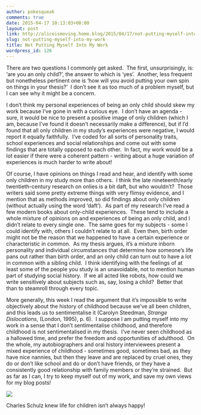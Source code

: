 ```yaml
---
author: pokesqueak
comments: true
date: 2015-04-17 10:13:03+00:00
layout: post
link: http://aliceismoving.home.blog/2015/04/17/not-putting-myself-into-my-work/
slug: not-putting-myself-into-my-work
title: Not Putting Myself Into My Work
wordpress_id: 126
---
```


There are two questions I commonly get asked.  The first, unsurprisingly, is: ‘are you an only child?’, the answer to which is ‘yes’.  Another, less frequent but nonetheless pertinent one is ‘how will you avoid putting your own spin on things in your thesis?’  I don’t see it as too much of a problem myself, but I can see why it might be a concern.

I don’t think my personal experiences of being an only child should skew my work because I’ve gone in with a curious eye.  I don’t have an agenda - sure, it would be nice to present a positive image of only children (which I am, because I’ve found it doesn’t necessarily make a difference), but if I’d found that all only children in my study’s experiences were negative, I would report it equally faithfully.  I’ve coded for all sorts of personality traits, school experiences and social relationships and come out with some findings that are totally opposed to each other.  In fact, my work would be a lot easier if there were a coherent pattern - writing about a huge variation of experiences is much harder to write about!

Of course, I have opinions on things I read and hear, and identify with some only children in my study more than others.  I think the late nineteenth/early twentieth-century research on onlies is a bit daft, but who wouldn’t?  Those writers said some pretty extreme things with very flimsy evidence, and I mention that as methods improved, so did findings about only children (without actually using the word ‘daft’).  As part of my research I’ve read a few modern books about only-child experiences.  These tend to include a whole mixture of opinions on and experiences of being an only child, and I didn’t relate to every single one.  The same goes for my subjects - some I could identify with, others I couldn’t relate to at all.  Even then, birth order might not be the reason that we happened to have a certain experience or characteristic in common.  As my thesis argues, it’s a mixture inborn personality and individual circumstances that determine how someone’s life pans out rather than birth order, and an only child can turn out to have a lot in common with a sibling child.  I think identifying with the feelings of at least some of the people you study is an unavoidable, not to mention human part of studying social history.  If we all acted like robots, how could we write sensitively about subjects such as, say, losing a child?  Better that than to steamroll through every topic.

More generally, this week I read the argument that it’s impossible to write objectively about the history of childhood because we’ve all been children, and this leads us to sentimentalise it (Carolyn Steedman, _Strange Dislocations_, (London, 1995), p. 6).  I suppose I am putting myself into my work in a sense that I don’t sentimentalise childhood, and therefore childhood is not sentimentalised in my thesis.  I’ve never seen childhood as a hallowed time, and prefer the freedom and opportunities of adulthood.  On the whole, my autobiographers and oral history interviewees present a mixed experience of childhood - sometimes good, sometimes bad, as they have nice nannies, but then they leave and are replaced by cruel ones, they do or don’t like school and do or don’t have friends, or they have a consistently good relationship with family members or they’re strained.  But as far as I can, I try to keep myself out of my work, and save my own views for my blog posts!

![](https://66.media.tumblr.com/492802b33941b3ad052df45ecad313b8/tumblr_inline_nmy49zuLGG1s70b7a_500.gif)

Charles Schulz knew life for children isn’t always happy!  


